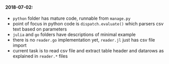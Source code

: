 #### 2018-07-02:
- `python` folder has mature code, runnable from `manage.py`
- point of focus in python code is `dispatch.evaluate()` which parsers csv text based on parameters
- `julia` and `go` folders have descriptions of minimal example
- there is no `reader.go` implementation yet,  `reader.jl` just has csv file import 
- current task is to read csv file and extract table header and datarows as explained in `reader.*` files

